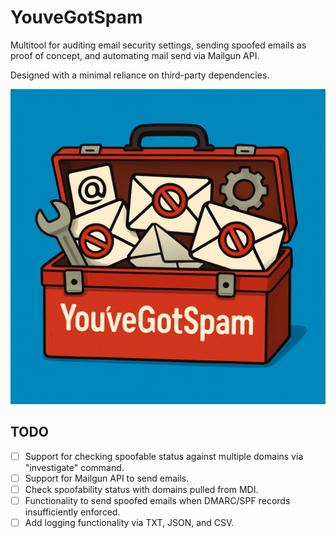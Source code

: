 # YouveGotSpam
Multitool for auditing email security settings, sending spoofed emails as proof of concept, and automating mail send via Mailgun API.

Designed with a minimal reliance on third-party dependencies.

![YouveGotSpam Logo](/media/logo.png)

## TODO
 - [ ] Support for checking spoofable status against multiple domains via "investigate" command.
 - [ ] Support for Mailgun API to send emails.
 - [ ] Check spoofability status with domains pulled from MDI.
 - [ ] Functionality to send spoofed emails when DMARC/SPF records insufficiently enforced.
 - [ ] Add logging functionality via TXT, JSON, and CSV.